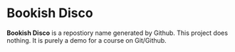 # Bookish Disco
**Bookish Disco** is a repostiory name generated by Github. This project does nothing. It is purely a demo for a course on Git/Github.
